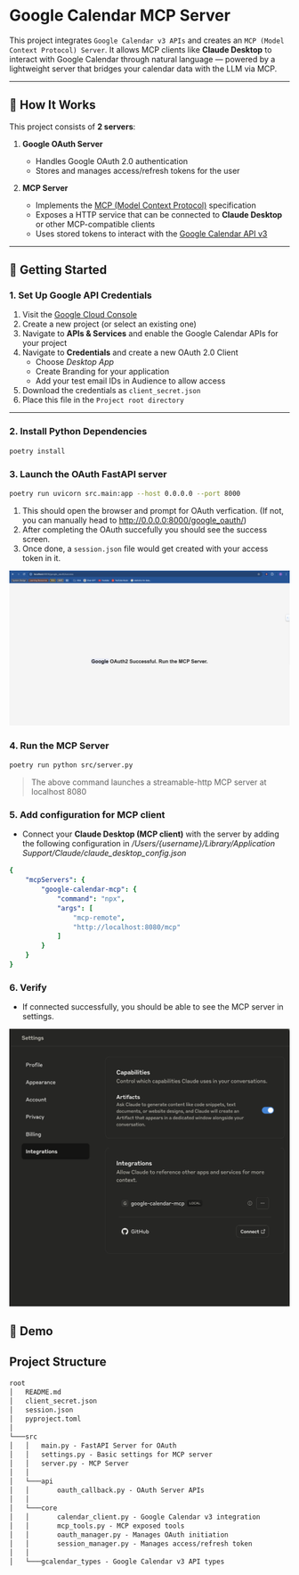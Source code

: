 # Google Calendar MCP Server

This project integrates `Google Calendar v3 APIs` and creates an `MCP (Model Context Protocol) Server`. It allows MCP clients like **Claude Desktop** to interact with Google Calendar through natural language — powered by a lightweight server that bridges your calendar data with the LLM via MCP.

---

## 🧠 How It Works

This project consists of **2 servers**:

1. **Google OAuth Server**
   - Handles Google OAuth 2.0 authentication
   - Stores and manages access/refresh tokens for the user

2. **MCP Server**
   - Implements the [MCP (Model Context Protocol)](https://modelcontextprotocol.io/introduction) specification
   - Exposes a HTTP service that can be connected to **Claude Desktop** or other MCP-compatible clients
   - Uses stored tokens to interact with the [Google Calendar API v3](https://developers.google.com/calendar/api/v3/reference)

---

## 🚀 Getting Started

### 1. Set Up Google API Credentials

1. Visit the [Google Cloud Console](https://console.cloud.google.com/apis/dashboard)
2. Create a new project (or select an existing one)
3. Navigate to **APIs & Services** and enable the Google Calendar APIs for your project
4. Navigate to **Credentials** and create a new OAuth 2.0 Client
    - Choose *Desktop App* 
    - Create Branding for your application
    - Add your test email IDs in Audience to allow access
5. Download the credentials as `client_secret.json`
6. Place this file in the `Project root directory`

---

### 2. Install Python Dependencies

```bash
poetry install
```

### 3. Launch the OAuth FastAPI server

```bash
poetry run uvicorn src.main:app --host 0.0.0.0 --port 8000
```

1. This should open the browser and prompt for OAuth verfication. (If not, you can manually head to http://0.0.0.0:8000/google_oauth/) 
2. After completing the OAuth succefully you should see the success screen.
3. Once done, a `session.json` file would get created with your access token in it.

![OAuth Success Page](/assets/oauth_sucess.png)

### 4. Run the MCP Server

```bash
poetry run python src/server.py
```

> The above command launches a streamable-http MCP server at localhost 8080

### 5. Add configuration for MCP client

- Connect your **Claude Desktop (MCP client)** with the server by adding the following configuration in */Users/{username}/Library/Application Support/Claude/claude_desktop_config.json*

```yaml
{
    "mcpServers": {
        "google-calendar-mcp": {
            "command": "npx",
            "args": [
                "mcp-remote",
                "http://localhost:8080/mcp"
            ]
        }
    }
}
```

### 6. Verify

- If connected successfully, you should be able to see the MCP server in settings.

![MCP client integrations](/assets/mcp_client_integration.png)

## 🧠 Demo

## Project Structure

```
root
│   README.md
│   client_secret.json
│   session.json   
│   pyproject.toml
│
└───src
│   │   main.py - FastAPI Server for OAuth
│   │   settings.py - Basic settings for MCP server
│   │   server.py - MCP Server
│   │
│   └───api
│   │       oauth_callback.py - OAuth Server APIs
│   │
│   └───core
│   │       calendar_client.py - Google Calendar v3 integration
│   │       mcp_tools.py - MCP exposed tools
│   │       oauth_manager.py - Manages OAuth initiation
│   │       session_manager.py - Manages access/refresh token
│   │   
│   └───gcalendar_types - Google Calendar v3 API types
```
